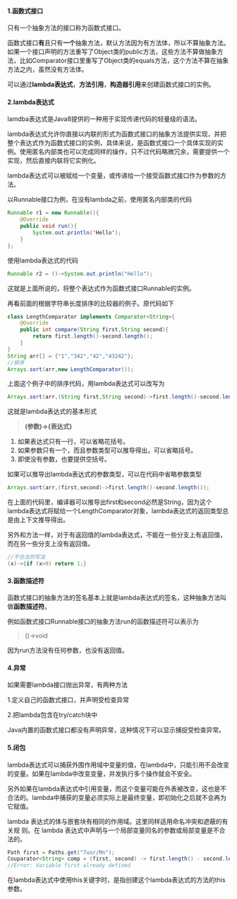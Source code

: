 #### 1.函数式接口

只有一个抽象方法的接口称为函数式接口。

函数式接口**有**且只有**一个**抽象方法，默认方法因为有方法体，所以不算抽象方法。如果一个接口声明的方法重写了Object类的public方法，这些方法不算做抽象方法，比如Comparator接口里重写了Object类的equals方法，这个方法不算在抽象方法之内，虽然没有方法体。

可以通过**lambda表达式**，**方法引用**，**构造器引用**来创建函数式接口的实例。

#### 2.lambda表达式

lamdba表达式是Java8提供的一种用于实现传递代码的轻量级的语法。

lambda表达式允许你直接以内联的形式为函数式接口的抽象方法提供实现，并把整个表达式作为函数式接口的实例，具体来说，是函数式接口一个具体实现的实例。使用匿名内部类也可以完成同样的操作，只不过代码略微冗余，需要提供一个实现，然后直接内联将它实例化。

lambda表达式可以被赋给一个变量，或传递给一个接受函数式接口作为参数的方法。

以Runnable接口为例，在没有lambda之前，使用匿名内部类的代码

```java
Runnable r1 = new Runnable(){
    @Override
    public void run(){
        System.out.println('Hello');
    }
};
```

使用lambda表达式的代码

```java
Runnable r2 = ()->System.out.println("Hello");
```

这就是上面所说的，将整个表达式作为函数式接口Runnable的实例。

再看前面的根据字符串长度排序的比较器的例子。原代码如下

```java
class LengthComparator implements Comparator<String>{
    @Override
    public int compare(String first,String second){
        return first.length()-second.length();
    }
}
String arr[] = {"1","342","42","43242"};
//排序
Arrays.sort(arr,new LengthComparator());
```

上面这个例子中的排序代码，用lambda表达式可以改写为

```java
Arrays.sort(arr,(String first,String second)->first.length()-second.length());
```

这就是lambda表达式的基本形式

> **(参数)->{表达式}**

1. 如果表达式只有一行，可以省略花括号。
2. 如果参数只有一个，而且参数类型可以推导得出，可以省略括号。
3. 即使没有参数，也要提供空括号。

如果可以推导出lambda表达式的参数类型，可以在代码中省略参数类型

```java
Arrays.sort(arr,(first,second)->first.length()-second.length());
```

在上面的代码里，编译器可以推导出first和second必然是String，因为这个lambda表达式将赋给一个LengthComparator对象，lambda表达式的返回类型总是由上下文推导得出。

另外和方法一样，对于有返回值的lambda表达式，不能在一些分支上有返回值，而在另一些分支上没有返回值。

```java
//不合法的写法
(x)->{if (x>0) return 1;}
```

#### 3.函数描述符

函数式接口的抽象方法的签名基本上就是lambda表达式的签名，这种抽象方法叫做**函数描述符**。

例如函数式接口Runnable接口的抽象方法run的函数描述符可以表示为

> ()->void

因为run方法没有任何参数，也没有返回值。

#### 4.异常

如果需要lambda接口抛出异常，有两种方法

1.定义自己的函数式接口，并声明受检查异常

2.把lambda包含在try/catch块中

Java内置的函数式接口都没有声明异常，这种情况下可以显示捕捉受检查异常。

#### 5.闭包

lambda表达式可以捕获外围作用域中变量的值，在lambda中，只能引用不会改变的变量。如果在lambda中改变变量，并发执行多个操作就会不安全。

另外如果在lambda表达式中引用变量，而这个变量可能在外表被改变，这也是不合法的。lambda中捕获的变量必须实际上是最终变量，即初始化之后就不会再为它赋值。

lambda 表达式的体与嵌套块有相同的作用域。这里同样适用命名冲突和遮蔽的有关规 则。在 lambda 表达式中声明与一个局部变量同名的参数或局部变量是不合法的。 

```java
Path first = Paths.get("7usr/Mn"); 
Couparator<String> comp = (first, second) -> first.length() - second.length();
//Error: Variable first already defined 
```

在lambda表达式中使用this关键字时，是指创建这个lambda表达式的方法的this参数。